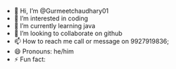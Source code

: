 - 👋 Hi, I’m @Gurmeetchaudhary01
- 👀 I’m interested in coding
- 🌱 I’m currently learning java
- 💞️ I’m looking to collaborate on github
- 📫 How to reach me call or message on 9927919836;
- 😄 Pronouns: he/him
- ⚡ Fun fact: 

<!---
Gurmeetchaudhary01/Gurmeetchaudhary01 is a ✨ special ✨ repository because its `README.md` (this file) appears on your GitHub profile.
You can click the Preview link to take a look at your changes.
--->

